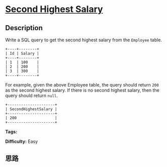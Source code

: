 # [Second Highest Salary][title]

## Description

Write a SQL query to get the second highest salary from the `Employee` table.
            +----+--------+    | Id | Salary |    +----+--------+    | 1  | 100    |    | 2  | 200    |    | 3  | 300    |    +----+--------+    

For example, given the above Employee table, the query should return `200` as
the second highest salary. If there is no second highest salary, then the
query should return `null`.
            +---------------------+    | SecondHighestSalary |    +---------------------+    | 200                 |    +---------------------+    


**Tags:** 

**Difficulty:** Easy

## 思路

[title]: https://leetcode.com/problems/second-highest-salary
